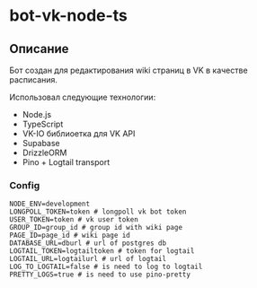 # bot-vk-node-ts

## Описание

Бот создан для редактирования wiki страниц в VK в качестве расписания.

Использовал следующие технологии:
- Node.js
- TypeScript
- VK-IO библиоетка для VK API
- Supabase
- DrizzleORM
- Pino + Logtail transport

### Config
```
NODE_ENV=development
LONGPOLL_TOKEN=token # longpoll vk bot token
USER_TOKEN=token # vk user token
GROUP_ID=group_id # group id with wiki page
PAGE_ID=page_id # wiki page id
DATABASE_URL=dburl # url of postgres db
LOGTAIL_TOKEN=logtailtoken # token for logtail
LOGTAIL_URL=logtailurl # url of logtail
LOG_TO_LOGTAIL=false # is need to log to logtail
PRETTY_LOGS=true # is need to use pino-pretty
```
